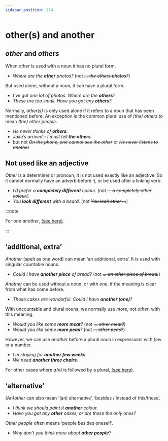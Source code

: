 ```yaml
---
sidebar_position: 274
---
```


# other(s) and another

## *other* and *others*

When *other* is used with a noun it has no plural form.

- *Where are the **other** photos?* (not *~~… the others photos?~~*)

But used alone, without a noun, it can have a plural form.

- *I’ve got one lot of photos. Where are the **others**?*
- *These are too small. Have you got any **others**?*

Normally, *other(s)* is only used alone if it refers to a noun that has been mentioned before. An exception is the common plural use of *(the) others* to mean *(the) other people*.

- *He never thinks of **others**.*
- *Jake’s arrived – I must tell **the others**.*
- but not *~~On the phone, one cannot see the other~~* or *~~He never listens to another~~*

## Not used like an adjective

*Other* is a determiner or pronoun; it is not used exactly like an adjective. So it cannot normally have an adverb before it, or be used after a linking verb.

- *I’d prefer a **completely different** colour.* (not *~~… a completely other colour.~~*)
- *You **look different** with a beard.* (not *~~You look other …~~*)

:::note

For *one another*, [(see here)](./../../grammar/pronouns/reciprocal-pronouns-each-other-and-one-another).

:::

## ‘additional, extra’

*Another* (spelt as one word) can mean ‘an additional, extra’. It is used with singular countable nouns.

- *Could I have **another piece** of bread?* (not *~~… an other piece of bread.~~*)

*Another* can be used without a noun, or with *one*, if the meaning is clear from what has come before.

- *Those cakes are wonderful. Could I have **another (one)**?*

With uncountable and plural nouns, we normally use *more*, not *other*, with this meaning.

- *Would you like some **more meat**?* (not *~~… other meat?~~*)
- *Would you like some **more peas**?* (not *~~… other peas?~~*)

However, we can use *another* before a plural noun in expressions with *few* or a number.

- *I’m staying for **another few weeks**.*
- *We need **another three chairs**.*

For other cases where *a(n)* is followed by a plural, [(see here)](./../../grammar/nouns-and-noun-phrases-agreement/mixed-singular-and-plural-other-structures#another-a-an-adjective).

## ‘alternative’

*(An)other* can also mean ‘(an) alternative’, ‘besides / instead of this/these’.

- *I think we should paint it **another** colour.*
- *Have you got any **other** cakes, or are these the only ones?*

*Other people* often means ‘people besides oneself’.

- *Why don’t you think more about **other people**?*
